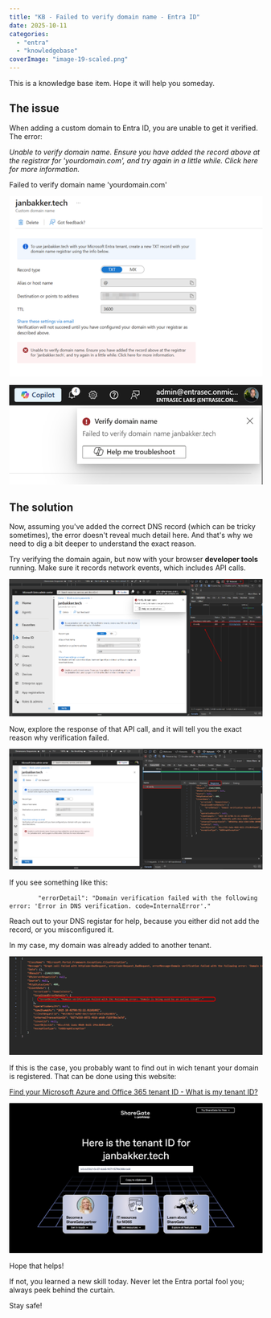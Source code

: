 ```yaml
---
title: "KB - Failed to verify domain name - Entra ID"
date: 2025-10-11
categories: 
  - "entra"
  - "knowledgebase"
coverImage: "image-19-scaled.png"
---
```


This is a knowledge base item. Hope it will help you someday.

## The issue

When adding a custom domain to Entra ID, you are unable to get it verified. The error:

_Unable to verify domain name. Ensure you have added the record above at the registrar for 'yourdomain.com', and try again in a little while. Click here for more information._

Failed to verify domain name 'yourdomain.com'

![](/assets/images/image-16.png)

![](/assets/images/image-17.png)

## The solution

Now, assuming you've added the correct DNS record (which can be tricky sometimes), the error doesn't reveal much detail here. And that's why we need to dig a bit deeper to understand the exact reason.

Try verifying the domain again, but now with your browser **developer tools** running. Make sure it records network events, which includes API calls.

![](/assets/images/image-18.png)

Now, explore the response of that API call, and it will tell you the exact reason why verification failed.

![](/assets/images/image-20-scaled.png)

If you see something like this:

```
        "errorDetail": "Domain verification failed with the following error: 'Error in DNS verification. code=InternalError'."
```

Reach out to your DNS registar for help, because you either did not add the record, or you misconfigured it.

In my case, my domain was already added to another tenant.

![](/assets/images/image-3.png)

If this is the case, you probably want to find out in wich tenant your domain is registered. That can be done using this website:

[Find your Microsoft Azure and Office 365 tenant ID - What is my tenant ID?](https://www.whatismytenantid.com/)

![](/assets/images/image.png)

Hope that helps!

If not, you learned a new skill today. Never let the Entra portal fool you; always peek behind the curtain.

Stay safe!
